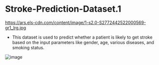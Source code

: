 # Stroke-Prediction-Dataset.1
https://ars.els-cdn.com/content/image/1-s2.0-S2772442522000569-gr1_lrg.jpg

- This dataset is used to predict whether a patient is likely to get stroke based on the input parameters like gender, age, various diseases, and smoking status.
  
![image](https://ars.els-cdn.com/content/image/1-s2.0-S2772442522000569-gr1_lrg.jpg)
